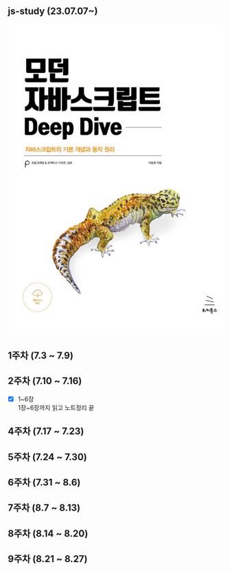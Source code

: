 ## js-study (23.07.07~)
<img src="/images/모던 자바스크립트.jpg" width="650px">

## 1주차 (7.3 ~ 7.9) <br>

## 2주차 (7.10 ~ 7.16) <br>
- [x] 1~6장  <br>
1장~6장까지 읽고 노트정리 끝

## 4주차 (7.17 ~ 7.23) <br>

## 5주차 (7.24 ~ 7.30) <br>

## 6주차 (7.31 ~ 8.6) <br>

## 7주차 (8.7 ~ 8.13) <br>

## 8주차 (8.14 ~ 8.20) <br>

## 9주차 (8.21 ~ 8.27) <br>





